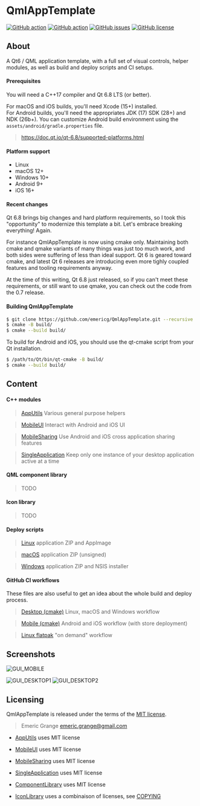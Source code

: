 # QmlAppTemplate

[![GitHub action](https://img.shields.io/github/actions/workflow/status/emericg/QmlAppTemplate/builds_desktop_cmake.yml?style=flat-square)](actions/workflows/builds_desktop_cmake.yml)
[![GitHub action](https://img.shields.io/github/actions/workflow/status/emericg/QmlAppTemplate/builds_mobile_cmake.yml?style=flat-square)](actions/workflows/builds_mobile_cmake.yml)
[![GitHub issues](https://img.shields.io/github/issues/emericg/QmlAppTemplate.svg?style=flat-square)](issues/)
[![GitHub license](https://img.shields.io/github/license/emericg/QmlAppTemplate?style=flat-square&color=blue)](LICENSE.md)

## About

A Qt6 / QML application template, with a full set of visual controls, helper modules, as well as build and deploy scripts and CI setups.

#### Prerequisites

You will need a C++17 compiler and Qt 6.8 LTS (or better).  

For macOS and iOS builds, you'll need Xcode (15+) installed.  
For Android builds, you'll need the appropriates JDK (17) SDK (28+) and NDK (26b+). You can customize Android build environment using the `assets/android/gradle.properties` file.  

> https://doc.qt.io/qt-6.8/supported-platforms.html

#### Platform support

- Linux
- macOS 12+
- Windows 10+
- Android 9+
- iOS 16+

#### Recent changes

Qt 6.8 brings big changes and hard platform requirements, so I took this "opportunity"
to modernize this template a bit. Let's embrace breaking everything! Again.

For instance QmlAppTemplate is now using cmake only. Maintaining both cmake and qmake
variants of many things was just too much work, and both sides were suffering of
less than ideal support. Qt 6 is geared toward cmake, and latest Qt 6 releases are
introducing even more tighly coupled features and tooling requirements anyway.

At the time of this writing, Qt 6.8 just released, so if you can't meet these requirements,
or still want to use qmake, you can check out the code from the 0.7 release.

#### Building QmlAppTemplate

```bash
$ git clone https://github.com/emericg/QmlAppTemplate.git --recursive
$ cmake -B build/
$ cmake --build build/
```

To build for Android and iOS, you should use the qt-cmake script from your Qt installation.

```bash
$ /path/to/Qt/bin/qt-cmake -B build/
$ cmake --build build/
```

## Content

#### C++ modules

> [AppUtils](thirdparty/AppUtils/README.md) Various general purpose helpers

> [MobileUI](https://github.com/emericg/MobileUI) Interact with Android and iOS UI

> [MobileSharing](thirdparty/MobileSharing/README.md) Use Android and iOS cross application sharing features

> [SingleApplication](thirdparty/SingleApplication/README.md) Keep only one instance of your desktop application active at a time

#### QML component library

> TODO

#### Icon library

> TODO

#### Deploy scripts

> [Linux](deploy_linux.sh) application ZIP and AppImage

> [macOS](deploy_macos.sh) application ZIP (unsigned)

> [Windows](deploy_windows.sh) application ZIP and NSIS installer

#### GitHub CI workflows

These files are also useful to get an idea about the whole build and deploy process.

> [Desktop (cmake)](.github/workflows/builds_desktop_cmake.yml) Linux, macOS and Windows workflow

> [Mobile (cmake)](.github/workflows/builds_mobile_cmake.yml) Android and iOS workflow (with store deployment)

> [Linux flatpak](.github/workflows/flatpak.yml) "on demand" workflow

## Screenshots

![GUI_MOBILE](https://i.imgur.com/gbwRel0.png)

![GUI_DESKTOP1](https://i.imgur.com/4QGJn5G.png)
![GUI_DESKTOP2](https://i.imgur.com/e0VWdYz.png)

## Licensing

QmlAppTemplate is released under the terms of the [MIT license](license.md).

> Emeric Grange <emeric.grange@gmail.com>

* [AppUtils](thirdparty/AppUtils/README.md) uses MIT license

* [MobileUI](https://github.com/emericg/MobileUI) uses MIT license

* [MobileSharing](thirdparty/MobileSharing/README.md) uses MIT license

* [SingleApplication](thirdparty/SingleApplication/README.md) uses MIT license

* [ComponentLibrary](thirdparty/ComponentLibrary/) uses MIT license

* [IconLibrary](assets/icons/) uses a combinaison of licenses, see [COPYING](assets/icons/COPYING)
